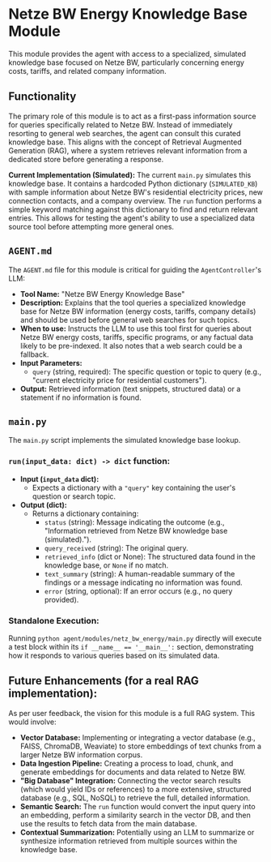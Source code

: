 # Netze BW Energy Knowledge Base Module

This module provides the agent with access to a specialized, simulated knowledge base focused on Netze BW, particularly concerning energy costs, tariffs, and related company information.

## Functionality

The primary role of this module is to act as a first-pass information source for queries specifically related to Netze BW. Instead of immediately resorting to general web searches, the agent can consult this curated knowledge base. This aligns with the concept of Retrieval Augmented Generation (RAG), where a system retrieves relevant information from a dedicated store before generating a response.

**Current Implementation (Simulated):**
The current `main.py` simulates this knowledge base. It contains a hardcoded Python dictionary (`SIMULATED_KB`) with sample information about Netze BW's residential electricity prices, new connection contacts, and a company overview. The `run` function performs a simple keyword matching against this dictionary to find and return relevant entries. This allows for testing the agent's ability to use a specialized data source tool before attempting more general ones.

## `AGENT.md`

The `AGENT.md` file for this module is critical for guiding the `AgentController`'s LLM:
- **Tool Name:** "Netze BW Energy Knowledge Base"
- **Description:** Explains that the tool queries a specialized knowledge base for Netze BW information (energy costs, tariffs, company details) and should be used before general web searches for such topics.
- **When to use:** Instructs the LLM to use this tool first for queries about Netze BW energy costs, tariffs, specific programs, or any factual data likely to be pre-indexed. It also notes that a web search could be a fallback.
- **Input Parameters:**
    - `query` (string, required): The specific question or topic to query (e.g., "current electricity price for residential customers").
- **Output:** Retrieved information (text snippets, structured data) or a statement if no information is found.

## `main.py`

The `main.py` script implements the simulated knowledge base lookup.

### `run(input_data: dict) -> dict` function:

- **Input (`input_data` dict):**
    - Expects a dictionary with a `"query"` key containing the user's question or search topic.
- **Output (dict):**
    - Returns a dictionary containing:
        - `status` (string): Message indicating the outcome (e.g., "Information retrieved from Netze BW knowledge base (simulated).").
        - `query_received` (string): The original query.
        - `retrieved_info` (dict or None): The structured data found in the knowledge base, or `None` if no match.
        - `text_summary` (string): A human-readable summary of the findings or a message indicating no information was found.
        - `error` (string, optional): If an error occurs (e.g., no query provided).

### Standalone Execution:
Running `python agent/modules/netz_bw_energy/main.py` directly will execute a test block within its `if __name__ == '__main__':` section, demonstrating how it responds to various queries based on its simulated data.

## Future Enhancements (for a real RAG implementation):

As per user feedback, the vision for this module is a full RAG system. This would involve:
- **Vector Database:** Implementing or integrating a vector database (e.g., FAISS, ChromaDB, Weaviate) to store embeddings of text chunks from a larger Netze BW information corpus.
- **Data Ingestion Pipeline:** Creating a process to load, chunk, and generate embeddings for documents and data related to Netze BW.
- **"Big Database" Integration:** Connecting the vector search results (which would yield IDs or references) to a more extensive, structured database (e.g., SQL, NoSQL) to retrieve the full, detailed information.
- **Semantic Search:** The `run` function would convert the input query into an embedding, perform a similarity search in the vector DB, and then use the results to fetch data from the main database.
- **Contextual Summarization:** Potentially using an LLM to summarize or synthesize information retrieved from multiple sources within the knowledge base.

